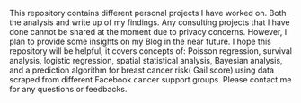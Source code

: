 
This repository contains different personal projects I have worked on. Both the analysis and write up of my findings. Any consulting projects that I have done cannot be shared at the moment due to privacy concerns. However, I plan to provide some insights on my Blog in the near future.
I hope this repository will be helpful, it covers concepts of: Poisson regression, survival analysis, logistic regression, spatial statistical analysis, 
Bayesian analysis, and a prediction algorithm for breast cancer risk( Gail score) using data scraped from different Facebook cancer support groups.
Please contact me for any questions or feedbacks.
